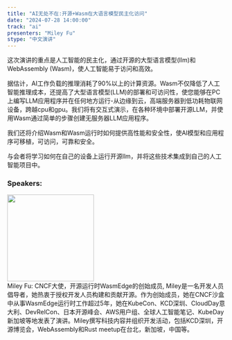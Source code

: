 ```yaml
---
title: "AI无处不在:开源+Wasm在大语言模型民主化访问"
date: "2024-07-28 14:00:00" 
track: "ai"
presenters: "Miley Fu"
stype: "中文演讲"
---
```

这次演讲的重点是人工智能的民主化，通过开源的大型语言模型(llm)和WebAssembly (Wasm)，使人工智能易于访问和高效。

据估计，AI工作负载的推理消耗了90%以上的计算资源。Wasm不仅降低了人工智能推理成本，还提高了大型语言模型(LLM)的部署和可访问性，使您能够在PC上编写LLM应用程序并在任何地方运行-从边缘到云，高端服务器到低功耗物联网设备，跨越cpu和gpu。我们将有交互式演示，在各种环境中部署开源LLM，并使用Wasm通过简单的步骤创建无服务器LLM应用程序。

我们还将介绍Wasm和Wasm运行时如何提供高性能和安全性，使AI模型和应用程序可移植，可访问，可靠和安全。

与会者将学习如何在自己的设备上运行开源llm，并将这些技术集成到自己的人工智能项目中。

 ### Speakers: 
 <img src="https://sessionize.com/image/89e3-400o400o1-aEenhyjXuvVhxsBLwPP3Br.jpg" width="200" /><br>Miley Fu: CNCF大使，开源运行时WasmEdge的创始成员, Miley是一名开发人员倡导者，她热衷于授权开发人员构建和贡献开源。作为创始成员，她在CNCF沙盒中从事WasmEdge运行时工作超过5年，她在KubeCon、KCD深圳、CloudDay意大利、DevRelCon、日本开源峰会、AWS用户组、全球人工智能笔记、KubeDay新加坡等地发表了演讲。Miley撰写科技内容并组织开发活动，包括KCD深圳，开源博览会，WebAssembly和Rust meetup在台北，新加坡，中国等。
 <br><br>